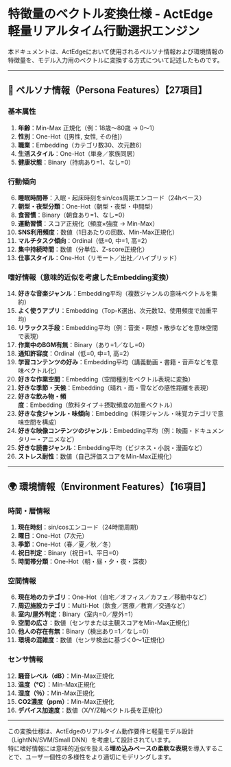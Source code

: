 # 特徴量のベクトル変換仕様 - ActEdge 軽量リアルタイム行動選択エンジン

本ドキュメントは、ActEdgeにおいて使用されるペルソナ情報および環境情報の特徴量を、モデル入力用のベクトルに変換する方式について記述したものです。

---

## 🧠 ペルソナ情報（Persona Features）【27項目】

### 基本属性

1. **年齢**：Min-Max 正規化（例：18歳〜80歳 → 0〜1）
2. **性別**：One-Hot（\[男性, 女性, その他]）
3. **職業**：Embedding（カテゴリ数30、次元数6）
4. **生活スタイル**：One-Hot（単身／家族同居）
5. **健康状態**：Binary（持病あり=1、なし=0）

### 行動傾向

6. **睡眠時間帯**：入眠・起床時刻をsin/cos周期エンコード（24hベース）
7. **朝型・夜型分類**：One-Hot（朝型・夜型・中間型）
8. **食習慣**：Binary（朝食あり=1、なし=0）
9. **運動習慣**：スコア正規化（頻度×強度 → Min-Max）
10. **SNS利用頻度**：数値（1日あたりの回数、Min-Max正規化）
11. **マルチタスク傾向**：Ordinal（低=0, 中=1, 高=2）
12. **集中持続時間**：数値（分単位、Z-score正規化）
13. **仕事スタイル**：One-Hot（リモート／出社／ハイブリッド）

### 嗜好情報（意味的近似を考慮したEmbedding変換）

14. **好きな音楽ジャンル**：Embedding平均（複数ジャンルの意味ベクトルを集約）
15. **よく使うアプリ**：Embedding（Top-K選出、次元数12、使用頻度で加重平均）
16. **リラックス手段**：Embedding平均（例：音楽・瞑想・散歩などを意味空間で表現）
17. **作業中のBGM有無**：Binary（あり=1／なし=0）
18. **通知許容度**：Ordinal（低=0, 中=1, 高=2）
19. **学習コンテンツの好み**：Embedding平均（講義動画・書籍・音声などを意味ベクトル化）
20. **好きな作業空間**：Embedding（空間種別をベクトル表現に変換）
21. **好きな季節・天候**：Embedding（晴れ・雨・雪などの感性距離を表現）
22. **好きな飲み物・頻度**：Embedding（飲料タイプ＋摂取頻度の加重ベクトル）
23. **好きな食ジャンル・味傾向**：Embedding（料理ジャンル・味覚カテゴリで意味空間を構成）
24. **好きな映像コンテンツのジャンル**：Embedding平均（例：映画・ドキュメンタリー・アニメなど）
25. **好きな読書ジャンル**：Embedding平均（ビジネス・小説・漫画など）
26. **ストレス耐性**：数値（自己評価スコアをMin-Max正規化）

---

## 🌍 環境情報（Environment Features）【16項目】

### 時間・暦情報

1. **現在時刻**：sin/cosエンコード（24時間周期）
2. **曜日**：One-Hot（7次元）
3. **季節**：One-Hot（春／夏／秋／冬）
4. **祝日判定**：Binary（祝日=1、平日=0）
5. **時間帯分類**：One-Hot（朝・昼・夕・夜・深夜）

### 空間情報

6. **現在地のカテゴリ**：One-Hot（自宅／オフィス／カフェ／移動中など）
7. **周辺施設カテゴリ**：Multi-Hot（飲食／医療／教育／交通など）
8. **室内/屋外判定**：Binary（室内=0／屋外=1）
9. **空間の広さ**：数値（センサまたは主観スコアをMin-Max正規化）
10. **他人の存在有無**：Binary（検出あり=1／なし=0）
11. **環境の混雑度**：数値（センサ検出に基づく0〜1正規化）

### センサ情報

12. **騒音レベル（dB）**：Min-Max正規化
13. **温度（℃）**：Min-Max正規化
14. **湿度（％）**：Min-Max正規化
15. **CO2濃度（ppm）**：Min-Max正規化
16. **デバイス加速度**：数値（X/Y/Z軸ベクトル長を正規化）

---

この変換仕様は、ActEdgeのリアルタイム動作要件と軽量モデル設計（LightNN/SVM/Small DNN）を考慮して設計されています。  
特に嗜好情報には意味的近似を扱える**埋め込みベースの柔軟な表現**を導入することで、ユーザー個性の多様性をより適切にモデリングします。
